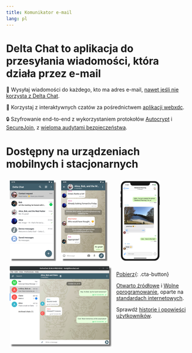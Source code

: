 ```yaml
---
title: Komunikator e-mail
lang: pl
---
```


# Delta Chat to aplikacja do przesyłania wiadomości, która działa przez e-mail

💬 Wysyłaj wiadomości do każdego, kto ma adres e-mail, [nawet jeśli nie korzysta z Delta Chat](https://www.youtube-nocookie.com/embed/8LbrGXKZN70).

🥳 Korzystaj z interaktywnych czatów za pośrednictwem [aplikacji webxdc](https://webxdc.org).

🔒 Szyfrowanie end-to-end z wykorzystaniem protokołów [Autocrypt](https://autocrypt.org) i [SecureJoin](https://securejoin.delta.chat/en/latest/new.html), z [wieloma audytami bezpieczeństwa](https://delta.chat/en/2023-03-27-third-independent-security-audit).

# Dostępny na urządzeniach mobilnych i stacjonarnych


<div>
<a href="../assets/blog/screenshots/2019-12-17-delta-chat-google-play-release-chat-list-light.png">
<picture>
<source srcset="../assets/blog/screenshots/2019-12-17-delta-chat-google-play-release-chat-list-light-thumbnail.webp" type="image/webp" />
<source srcset="../assets/blog/screenshots/2019-12-17-delta-chat-google-play-release-chat-list-light-thumbnail.png" type="image/png" />
<img src="../assets/blog/screenshots/2019-12-17-delta-chat-google-play-release-chat-list-light-thumbnail.png" width="120" height="213" style="float: left; margin: 10px;display: block;box-shadow: 5px 5px 2px #777;" alt="A screenshot of Delta Chat on Android showing chat list" />
</picture>
</a>
</div>

<div>
<a href="../assets/blog/screenshots/2019-12-17-delta-chat-google-play-release-group-light.png">
<picture>
<source srcset="../assets/blog/screenshots/2019-12-17-delta-chat-google-play-release-group-light-thumbnail.webp" type="image/webp" />
<source srcset="../assets/blog/screenshots/2019-12-17-delta-chat-google-play-release-group-light-thumbnail.png" type="image/png" />
<img src="../assets/blog/screenshots/2019-12-17-delta-chat-google-play-release-group-light-thumbnail.png" width="120" height="213" style="float: left; margin: 10px;display: block;box-shadow: 5px 5px 2px #777;" alt="A screenshot of Delta Chat on Android showing a chat" />
</picture>
</a>
</div>

<div>
<a href="../assets/blog/desktop-screenshot.png">
<picture>
<source srcset="../assets/blog/desktop-screenshot-thumbnail.webp" type="image/webp" />
<source srcset="../assets/blog/desktop-screenshot-thumbnail.png" type="image/png" />
<img src="../assets/blog/desktop-screenshot-thumbnail.png" width="280" height="222" style="float:left; margin: 10px" alt="A screenshot of Delta Chat on desktop" />
</picture>
</a>
</div>

<div>
<a href="../assets/blog/screenshots/2020-01-09-delta-chat-iOS-weekend-group-chat.png">
<picture>
<source srcset="../assets/blog/screenshots/2020-01-09-delta-chat-iOS-weekend-group-chat-thumbnail.webp" type="image/webp" />
<source srcset="../assets/blog/screenshots/2020-01-09-delta-chat-iOS-weekend-group-chat-thumbnail.png" type="image/png" />
<img src="../assets/blog/screenshots/2020-01-09-delta-chat-iOS-weekend-group-chat-thumbnail.png" width="110" height="219" style="margin: 10px" alt="A screenshot of Delta Chat on iOS" />
</picture>
</a>
</div>

[Pobierz](https://get.delta.chat){: .cta-button}

[Otwarto źródłowe](https://en.wikipedia.org/wiki/Open-source_software)
i [Wolne oprogramowanie](https://en.wikipedia.org/wiki/Free_software), oparte na [standardach internetowych](https://github.com/deltachat/deltachat-core-rust/blob/master/standards.md).

Sprawdź [historie i opowieści użytkowników](user-voices).
